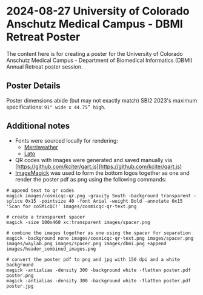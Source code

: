 # 2024-08-27 University of Colorado Anschutz Medical Campus - DBMI Retreat Poster

The content here is for creating a poster for the University of Colorado Anschutz Medical Campus - Department of Biomedical Informatics (DBMI) Annual Retreat poster session.

## Poster Details

Poster dimensions abide (but may not exactly match) SBI2 2023's maximum specifications: `91" wide x 44.75” high`.

## Additional notes

- Fonts were sourced locally for rendering:
    - [Merriweather](https://fonts.google.com/specimen/Merriweather)
    - [Lato](https://fonts.google.com/specimen/Lato)
- QR codes with images were generated and saved manually via [https://github.com/kciter/qart.js](https://github.com/kciter/qart.js)
- [ImageMagick](http://www.imagemagick.org/) was used to form the bottom logos together as one and render the poster pdf as png using the following commands:

```shell
# append text to qr codes
magick images/cosmicqc-qr.png -gravity South -background transparent -splice 0x15 -pointsize 40 -font Arial -weight Bold -annotate 0x15 'Scan for coSMicQC!' images/cosmicqc-qr-text.png

# create a transparent spacer
magick -size 100x460 xc:transparent images/spacer.png

# combine the images together as one using the spacer for separation
magick -background none images/cosmicqc-qr-text.png images/spacer.png images/waylab.png images/spacer.png images/dbmi.png +append images/header_combined_images.png

# convert the poster pdf to png and jpg with 150 dpi and a white background
magick -antialias -density 300 -background white -flatten poster.pdf poster.png
magick -antialias -density 300 -background white -flatten poster.pdf poster.jpg
```
